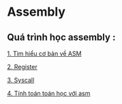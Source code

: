 # Assembly

## Quá trình học assembly :

[1. Tìm hiểu cơ bản về ASM](./Basic-ASM)

[2. Register](./Register)

[3. Syscall](./Syscall)

[4. Tính toán toán học với asm](./ASM-ALGORITHM)
